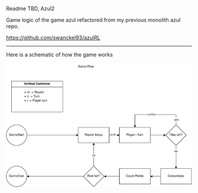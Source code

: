 Readme TBD, Azul2

Game logic of the game azul refactored from my previous monolith azul repo.

https://github.com/swanckel93/azulRL

---
Here is a schematic of how the game works

![Azul Game Diagram](./docs/azul_game_diagram.drawio.png)